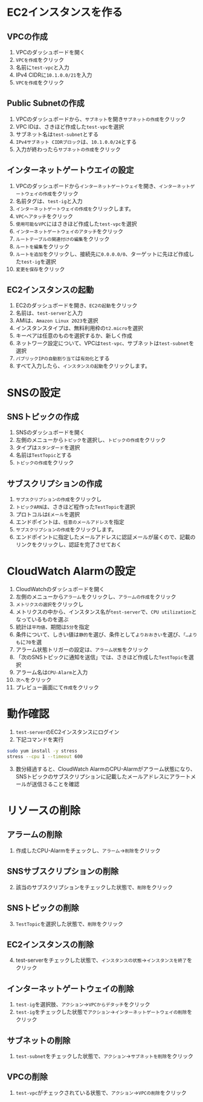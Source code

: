 # EC2インスタンスを作る
## VPCの作成
1. VPCのダッシュボードを開く
2. `VPCを作成`をクリック
3. 名前に`test-vpc`と入力
4. IPv4 CIDRに`10.1.0.0/21`を入力
5. `VPCを作成`をクリック

## Public Subnetの作成
1. VPCのダッシュボードから、`サブネット`を開き`サブネットの作成`をクリック
2. VPC IDは、さきほど作成した`test-vpc`を選択
3. サブネット名は`test-subnet`とする
4. `IPv4サブネット CIDRブロック`は、`10.1.0.0/24`とする
5. 入力が終わったら`サブネットの作成`をクリック

## インターネットゲートウエイの設定
1. VPCのダッシュボードから`インターネットゲートウェイ`を開き、`インターネットゲートウェイの作成`をクリック
2. 名前タグは、`test-ig`と入力
3. `インターネットゲートウェイの作成を`クリックします。
4. `VPCへアタッチ`をクリック
5. `使用可能なVPC`にはさきほど作成した`test-vpc`を選択
6. `インターネットゲートウェイのアタッチ`をクリック
7. `ルートテーブルの関連付けの編集`をクリック
8. `ルートを編集`をクリック
9. `ルートを追加`をクリックし、接続先に`0.0.0.0/0`、ターゲットに先ほど作成した`test-ig`を選択
10. `変更を保存`をクリック

## EC2インスタンスの起動
1. EC2のダッシュボードを開き、`EC2の起動`をクリック
2. 名前は、`test-server`と入力
3. AMIは、`Amazon Linux 2023`を選択
4. インスタンスタイプは、無料利用枠の`t2.micro`を選択
5. キーペアは任意のものを選択するか、新しく作成
6. ネットワーク設定について、VPCは`test-vpc`、サブネットは`test-subnet`を選択
7. `パブリックIPの自動割り当て`は`有効化`とする
8. すべて入力したら、`インスタンスの起動`をクリックします。

# SNSの設定
## SNSトピックの作成
1. SNSのダッシュボードを開く
2. 左側のメニューから`トピック`を選択し、`トピックの作成`をクリック
3. タイプは`スタンダード`を選択
4. 名前は`TestTopic`とする
5. `トピックの作成`をクリック

## サブスクリプションの作成
1. `サブスクリプションの作成`をクリックし
2. `トピックARN`は、さきほど程作った`TestTopic`を選択
3. プロトコルは`Eメール`を選択
4. エンドポイントは、`任意のメールアドレス`を指定
5. `サブスクリプションの作成`をクリックします。
6. エンドポイントに指定したメールアドレスに認証メールが届くので、記載のリンクをクリックし、認証を完了させておく

# CloudWatch Alarmの設定
1. CloudWatchのダッシュボードを開く
2. 左側のメニューから`アラーム`をクリックし、`アラームの作成`をクリック
3. `メトリクスの選択`をクリックし
4. メトリクスの中から、インスタンス名が`test-server`で、`CPU utilization`となっているものを選ぶ
5. 統計は`平均値`、期間は`5分`を指定
6. 条件について、しきい値は`静的`を選び、条件として`よりおおきい`を選び、`「…よりも`に`70`を選
7. アラーム状態トリガーの設定は、`アラーム状態`をクリック
8. 「次のSNSトピックに通知を送信」では、さきほど作成した`TestTopic`を選択
9. アラーム名は`CPU-Alarm`と入力
10. `次へ`をクリック
11. プレビュー画面にて`作成`をクリック

# 動作確認
1. `test-server`のEC2インスタンスにログイン
2. 下記コマンドを実行
```bash
sudo yum install -y stress
stress --cpu 1 --timeout 600
```
3. 数分経過すると、CloudWatch AlarmのCPU-Alarmがアラーム状態になり、SNSトピックのサブスクリプションに記載したメールアドレスにアラートメールが送信さることを確認

# リソースの削除

## アラームの削除
1. 作成したCPU-Alarmをチェックし、`アラーム`→`削除`をクリック

## SNSサブスクリプションの削除
2. 該当のサブスクリプションをチェックした状態で、`削除`をクリック

## SNSトピックの削除
3. `TestTopic`を選択した状態で、`削除`をクリック

## EC2インスタンスの削除
4. test-serverをチェックした状態で、`インスタンスの状態`→`インスタンスを終了`をクリック

## インターネットゲートウェイの削除
1. `test-ig`を選択肢、`アクション`→`VPCからデタッチ`をクリック
2. `test-ig`をチェックした状態で`アクション`→`インターネットゲートウェイの削除`をクリック

## サブネットの削除
1. `test-subnet`をチェックした状態で、`アクション`→`サブネットを削除`をクリック

## VPCの削除
1. `test-vpc`がチェックされている状態で、`アクション`→`VPCの削除`をクリック